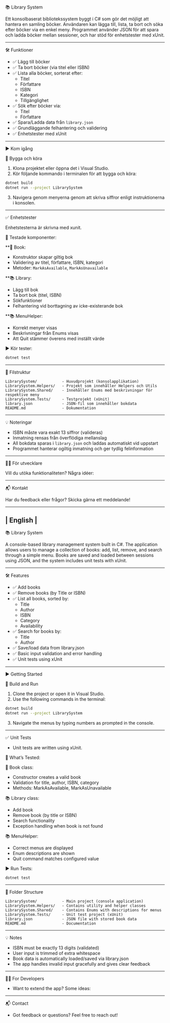📚 Library System

Ett konsolbaserat bibliotekssystem byggt i C# som gör det möjligt att hantera en samling böcker. 
Användaren kan lägga till, lista, ta bort och söka efter böcker via en enkel meny. 
Programmet använder JSON för att spara och ladda böcker mellan sessioner, och har stöd för enhetstester med xUnit.

-----------------------------------------------------------------

🛠 Funktioner

- ✅ Lägg till böcker
- ✅ Ta bort böcker (via titel eller ISBN)
- ✅ Lista alla böcker, sorterat efter:
  - Titel
  - Författare
  - ISBN
  - Kategori
  - Tillgänglighet
- ✅ Sök efter böcker via:
  - Titel
  - Författare
- ✅ Spara/Ladda data från `library.json`
- ✅ Grundläggande felhantering och validering
- ✅ Enhetstester med xUnit

-----------------------------------------------------------------

▶️ Kom igång

🔧 Bygga och köra

1. Klona projektet eller öppna det i Visual Studio.
2. Kör följande kommando i terminalen för att bygga och köra:

```bash
dotnet build
dotnet run --project LibrarySystem
```

3. Navigera genom menyerna genom att skriva siffror enligt instruktionerna i konsolen.

-----------------------------------------------------------------

✅ Enhetstester

Enhetstesterna är skrivna med xunit.

📂 Testade komponenter:

**📘 Book:
- Konstruktor skapar giltig bok
- Validering av titel, författare, ISBN, kategori
- Metoder: `MarkAsAvailable`, `MarkAsUnavailable`

**📚 Library:
- Lägg till bok
- Ta bort bok (titel, ISBN)
- Sökfunktioner
- Felhantering vid borttagning av icke-existerande bok

**📚 MenuHelper:
- Korrekt menyer visas
- Beskrivningar från Enums visas
- Att Quit stämmer överens med inställt värde

▶️ Kör tester:

```bash
dotnet test
```

-----------------------------------------------------------------

📂 Filstruktur

```
LibrarySystem/           - Huvudprojekt (konsolapplikation)
LibrarySystem.Helpers/   - Projekt som innehåller Helpers och Utils
LibrarySystem.Shared/    - Innehåller Enums med beskrivningar för respektive meny
LibrarySystem.Tests/     - Testprojekt (xUnit)
library.json             - JSON-fil som innehåller bokdata
README.md                - Dokumentation
```

-----------------------------------------------------------------

💡 Noteringar

- ISBN måste vara exakt 13 siffror (valideras)
- Inmatning rensas från överflödiga mellanslag
- All bokdata sparas i `library.json` och laddas automatiskt vid uppstart
- Programmet hanterar ogiltig inmatning och ger tydlig felinformation

-----------------------------------------------------------------

👨‍💻 För utvecklare

Vill du utöka funktionaliteten? Några idéer:

-----------------------------------------------------------------

📬 Kontakt

Har du feedback eller frågor? Skicka gärna ett meddelande!



-----------------------------------------------------------------
|                             English                           |
-----------------------------------------------------------------

📚 Library System

A console-based library management system built in C#.
The application allows users to manage a collection of books: add, list, remove, and search through a simple menu.
Books are saved and loaded between sessions using JSON, and the system includes unit tests with xUnit.

-----------------------------------------------------------------

🛠 Features

- ✅ Add books
- ✅ Remove books (by Title or ISBN)
- ✅ List all books, sorted by:
  - Title
  - Author
  - ISBN
  - Category
  - Availability
- ✅ Search for books by:
  - Title
  - Author
- ✅ Save/load data from library.json
- ✅ Basic input validation and error handling
- ✅ Unit tests using xUnit

-----------------------------------------------------------------

▶️ Getting Started

🔧 Build and Run

1. Clone the project or open it in Visual Studio.
2. Use the following commands in the terminal:

```bash
dotnet build
dotnet run --project LibrarySystem
```

3. Navigate the menus by typing numbers as prompted in the console.

-----------------------------------------------------------------

✅ Unit Tests
- Unit tests are written using xUnit.

📂 What’s Tested:

📘 Book class:
- Constructor creates a valid book
- Validation for title, author, ISBN, category
- Methods: MarkAsAvailable, MarkAsUnavailable

📚 Library class:
- Add book
- Remove book (by title or ISBN)
- Search functionality
- Exception handling when book is not found

📚 MenuHelper:
- Correct menus are displayed
- Enum descriptions are shown
- Quit command matches configured value

▶️ Run Tests:

```
dotnet test
```

-----------------------------------------------------------------

📂 Folder Structure

```
LibrarySystem/           - Main project (console application)
LibrarySystem.Helpers/   - Contains utility and helper classes
LibrarySystem.Shared/    - Contains Enums with descriptions for menus
LibrarySystem.Tests/     - Unit test project (xUnit)
library.json             - JSON file with stored book data
README.md                - Documentation
```

-----------------------------------------------------------------

💡 Notes
- ISBN must be exactly 13 digits (validated)
- User input is trimmed of extra whitespace
- Book data is automatically loaded/saved via library.json
- The app handles invalid input gracefully and gives clear feedback

-----------------------------------------------------------------

👨‍💻 For Developers

- Want to extend the app? Some ideas:

-----------------------------------------------------------------

📬 Contact

- Got feedback or questions? Feel free to reach out!
